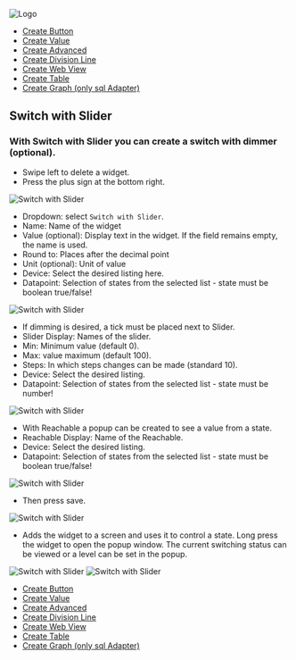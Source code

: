 ![Logo](../../admin/hiob.png)

-   [Create Button](button.md)
-   [Create Value](value.md)
-   [Create Advanced](advanced.md)
-   [Create Division Line](division.md)
-   [Create Web View](webview.md)
-   [Create Table](table.md)
-   [Create Graph (only sql Adapter)](graph.md)

## Switch with Slider

### With Switch with Slider you can create a switch with dimmer (optional).

- Swipe left to delete a widget.
- Press the plus sign at the bottom right.

![Switch with Slider](img/../../de/img/app_create_value_done.png)

- Dropdown: select `Switch with Slider`.
- Name: Name of the widget
- Value (optional): Display text in the widget. If the field remains empty, the name is used.
- Round to: Places after the decimal point
- Unit (optional): Unit of value
- Device: Select the desired listing here.
- Datapoint: Selection of states from the selected list - state must be boolean true/false!

![Switch with Slider](img/../../de/img/app_create_widget_switch.png)

- If dimming is desired, a tick must be placed next to Slider.
- Slider Display: Names of the slider.
- Min: Minimum value (default 0).
- Max: value maximum (default 100).
- Steps: In which steps changes can be made (standard 10).
- Device: Select the desired listing.
- Datapoint: Selection of states from the selected list - state must be number!

![Switch with Slider](img/../../de/img/app_create_widget_slider.png)

- With Reachable a popup can be created to see a value from a state.
- Reachable Display: Name of the Reachable.
- Device: Select the desired listing.
- Datapoint: Selection of states from the selected list - state must be boolean true/false!

![Switch with Slider](img/../../de/img/app_create_widget_reach.png)

- Then press save.

![Switch with Slider](img/../../de/img/app_create_switch_done.png)

- Adds the widget to a screen and uses it to control a state. Long press the widget to open the popup window. The current switching status can be viewed or a level can be set in the popup.

![Switch with Slider](img/../../de/img/app_create_switch_screen.png)
![Switch with Slider](img/../../de/img/app_create_switch_screen_popup.png)

-   [Create Button](button.md)
-   [Create Value](value.md)
-   [Create Advanced](advanced.md)
-   [Create Division Line](division.md)
-   [Create Web View](webview.md)
-   [Create Table](table.md)
-   [Create Graph (only sql Adapter)](graph.md)